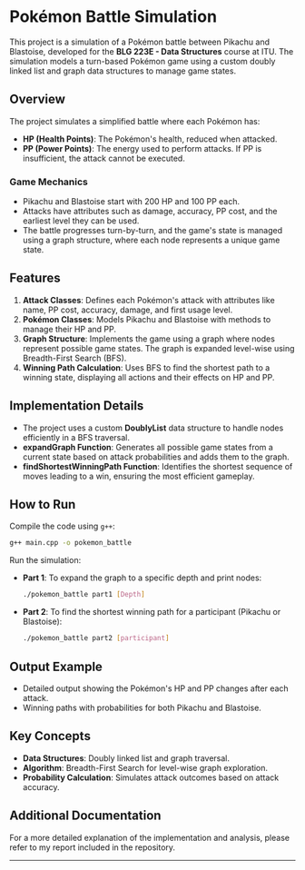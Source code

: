 # Pokémon Battle Simulation

This project is a simulation of a Pokémon battle between Pikachu and Blastoise, developed for the **BLG 223E - Data Structures** course at ITU. The simulation models a turn-based Pokémon game using a custom doubly linked list and graph data structures to manage game states.

## Overview

The project simulates a simplified battle where each Pokémon has:
- **HP (Health Points)**: The Pokémon's health, reduced when attacked.
- **PP (Power Points)**: The energy used to perform attacks. If PP is insufficient, the attack cannot be executed.

### Game Mechanics
- Pikachu and Blastoise start with 200 HP and 100 PP each.
- Attacks have attributes such as damage, accuracy, PP cost, and the earliest level they can be used.
- The battle progresses turn-by-turn, and the game's state is managed using a graph structure, where each node represents a unique game state.

## Features
1. **Attack Classes**: Defines each Pokémon's attack with attributes like name, PP cost, accuracy, damage, and first usage level.
2. **Pokémon Classes**: Models Pikachu and Blastoise with methods to manage their HP and PP.
3. **Graph Structure**: Implements the game using a graph where nodes represent possible game states. The graph is expanded level-wise using Breadth-First Search (BFS).
4. **Winning Path Calculation**: Uses BFS to find the shortest path to a winning state, displaying all actions and their effects on HP and PP.

## Implementation Details
- The project uses a custom **DoublyList** data structure to handle nodes efficiently in a BFS traversal.
- **expandGraph Function**: Generates all possible game states from a current state based on attack probabilities and adds them to the graph.
- **findShortestWinningPath Function**: Identifies the shortest sequence of moves leading to a win, ensuring the most efficient gameplay.

## How to Run
Compile the code using `g++`:
```bash
g++ main.cpp -o pokemon_battle
```
Run the simulation:
- **Part 1**: To expand the graph to a specific depth and print nodes:
  ```bash
  ./pokemon_battle part1 [Depth]
  ```
- **Part 2**: To find the shortest winning path for a participant (Pikachu or Blastoise):
  ```bash
  ./pokemon_battle part2 [participant]
  ```

## Output Example
- Detailed output showing the Pokémon's HP and PP changes after each attack.
- Winning paths with probabilities for both Pikachu and Blastoise.

## Key Concepts
- **Data Structures**: Doubly linked list and graph traversal.
- **Algorithm**: Breadth-First Search for level-wise graph exploration.
- **Probability Calculation**: Simulates attack outcomes based on attack accuracy.

## Additional Documentation
For a more detailed explanation of the implementation and analysis, please refer to my report included in the repository.

---
